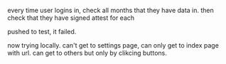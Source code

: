 every time user logins in, check all months that they have data in. then check that they have signed attest for each

pushed to test, it failed.

now trying locally. can't get to settings page, can only get to index page with url. can get to others but only by clikcing buttons.
